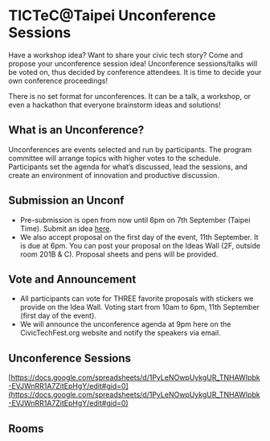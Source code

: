 # TICTeC@Taipei Unconference Sessions

Have a workshop idea? Want to share your civic tech story? Come and propose your unconference session idea! Unconference sessions/talks will be voted on, thus decided by conference attendees. It is time to decide your own conference proceedings! 

There is no set format for unconferences. It can be a talk, a workshop, or even a hackathon that everyone brainstorm ideas and solutions! 

## What is an Unconference?
Unconferences are events selected and run by participants. The program committee will arrange topics with higher votes to the schedule. Participants set the agenda for what’s discussed, lead the sessions, and create an environment of innovation and productive discussion.

## Submission an Unconf
* Pre-submission is open from now until 6pm on 7th September (Taipei Time). Submit an idea [here](https://goo.gl/forms/UF8HbSAxs0q4Tnev1).
* We also accept proposal on the first day of the event, 11th September. It is due at 6pm. You can post your proposal on the Ideas Wall (2F, outside room 201B & C). Proposal sheets and pens will be provided. 

## Vote and Announcement
* All participants can vote for THREE favorite proposals with stickers we provide on the Idea Wall. Voting start from 10am to 6pm, 11th September (first day of the event).
* We will announce the unconference agenda at 9pm here on the CivicTechFest.org website and notify the speakers via email.

## Unconference Sessions
[https://docs.google.com/spreadsheets/d/1PyLeNOwpUykgUR_TNHAWIpbk-EVJWnRR1A7ZitEpHgY/edit#gid=0](https://docs.google.com/spreadsheets/d/1PyLeNOwpUykgUR_TNHAWIpbk-EVJWnRR1A7ZitEpHgY/edit#gid=0)

## Rooms 
